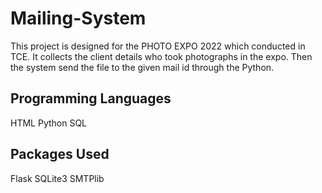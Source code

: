 # Mailing-System

This project is designed for the PHOTO EXPO 2022 which conducted in TCE. It collects the client details who took photographs in the expo. Then the system send the file to the given mail id through the Python. 

## Programming Languages
HTML
Python
SQL

## Packages Used
Flask
SQLite3
SMTPlib
